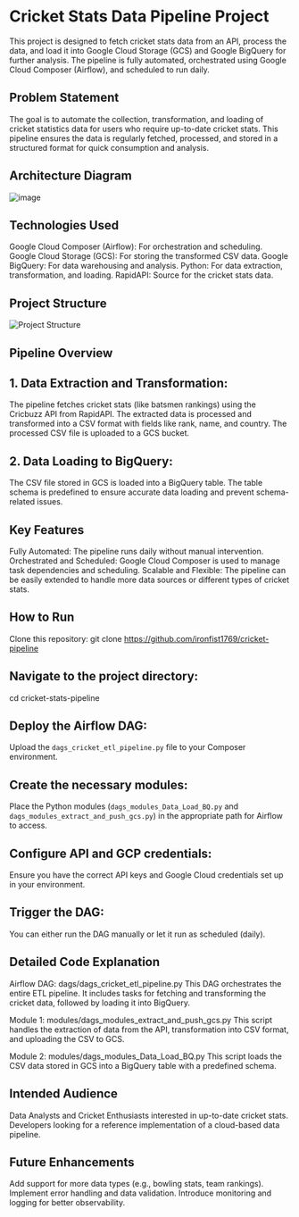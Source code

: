 # Cricket Stats Data Pipeline Project
This project is designed to fetch cricket stats data from an API, process the data, and load it into Google Cloud Storage (GCS) and Google BigQuery for further analysis. The pipeline is fully automated, orchestrated using Google Cloud Composer (Airflow), and scheduled to run daily.

## Problem Statement
The goal is to automate the collection, transformation, and loading of cricket statistics data for users who require up-to-date cricket stats. This pipeline ensures the data is regularly fetched, processed, and stored in a structured format for quick consumption and analysis.

## Architecture Diagram
![image](https://github.com/user-attachments/assets/19018523-f777-4ae3-909f-64ef17cd92af)


## Technologies Used
Google Cloud Composer (Airflow): For orchestration and scheduling.
Google Cloud Storage (GCS): For storing the transformed CSV data.
Google BigQuery: For data warehousing and analysis.
Python: For data extraction, transformation, and loading.
RapidAPI: Source for the cricket stats data.

## Project Structure

![Project Structure](https://github.com/user-attachments/assets/809dffc9-88c3-4710-9484-1306d9df913b)

## Pipeline Overview
## 1. Data Extraction and Transformation:
The pipeline fetches cricket stats (like batsmen rankings) using the Cricbuzz API from RapidAPI.
The extracted data is processed and transformed into a CSV format with fields like rank, name, and country.
The processed CSV file is uploaded to a GCS bucket.
## 2. Data Loading to BigQuery:
The CSV file stored in GCS is loaded into a BigQuery table.
The table schema is predefined to ensure accurate data loading and prevent schema-related issues.

## Key Features
Fully Automated: The pipeline runs daily without manual intervention.
Orchestrated and Scheduled: Google Cloud Composer is used to manage task dependencies and scheduling.
Scalable and Flexible: The pipeline can be easily extended to handle more data sources or different types of cricket stats.

## How to Run
Clone this repository:
git clone https://github.com/ironfist1769/cricket-pipeline

## Navigate to the project directory:
cd cricket-stats-pipeline

## Deploy the Airflow DAG:
Upload the `dags_cricket_etl_pipeline.py` file to your Composer environment.

## Create the necessary modules:
Place the Python modules (`dags_modules_Data_Load_BQ.py` and `dags_modules_extract_and_push_gcs.py`) in the appropriate path for Airflow to access.

## Configure API and GCP credentials:

Ensure you have the correct API keys and Google Cloud credentials set up in your environment.
## Trigger the DAG:

You can either run the DAG manually or let it run as scheduled (daily).

## Detailed Code Explanation
Airflow DAG: dags/dags_cricket_etl_pipeline.py
This DAG orchestrates the entire ETL pipeline. It includes tasks for fetching and transforming the cricket data, followed by loading it into BigQuery.

Module 1: modules/dags_modules_extract_and_push_gcs.py
This script handles the extraction of data from the API, transformation into CSV format, and uploading the CSV to GCS.

Module 2: modules/dags_modules_Data_Load_BQ.py
This script loads the CSV data stored in GCS into a BigQuery table with a predefined schema.

## Intended Audience
Data Analysts and Cricket Enthusiasts interested in up-to-date cricket stats.
Developers looking for a reference implementation of a cloud-based data pipeline.
## Future Enhancements
Add support for more data types (e.g., bowling stats, team rankings).
Implement error handling and data validation.
Introduce monitoring and logging for better observability.
